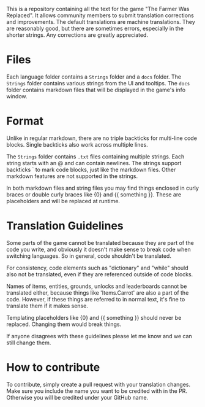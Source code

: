 This is a repository containing all the text for the game "The Farmer Was Replaced". It allows community members to submit translation corrections and improvements.
The default translations are machine translations. They are reasonably good, but there are sometimes errors, especially in the shorter strings.
Any corrections are greatly appreciated.

# Files
Each language folder contains a `Strings` folder and a `docs` folder. The `Strings` folder contains various strings from the UI and tooltips. 
The `docs` folder contains markdown files that will be displayed in the game's info window.

# Format
Unlike in regular markdown, there are no triple backticks for multi-line code blocks. Single backticks also work across multiple lines.

The `Strings` folder contains `.txt` files containing multiple strings. Each string starts with an @ and can contain newlines. 
The strings support backticks \` to mark code blocks, just like the markdown files. Other markdown features are not supported in the strings.

In both markdown files and string files you may find things enclosed in curly braces or double curly braces like {0} and {{ something }}. 
These are placeholders and will be replaced at runtime.

# Translation Guidelines
Some parts of the game cannot be translated because they are part of the code you write, and obviously it doesn't make sense to break code when switching languages. So in general, code shouldn't be translated.

For consistency, code elements such as "dictionary" and "while" should also not be translated, even if they are referenced outside of code blocks.

Names of items, entities, grounds, unlocks and leaderboards cannot be translated either, because things like 'Items.Carrot' are also a part of the code. 
However, if these things are referred to in normal text, it's fine to translate them if it makes sense.

Templating placeholders like {0} and {{ something }} should never be replaced. Changing them would break things.

If anyone disagrees with these guidelines please let me know and we can still change them.

# How to contribute
To contribute, simply create a pull request with your translation changes. 
Make sure you include the name you want to be credited with in the PR. Otherwise you will be credited under your GitHub name.
